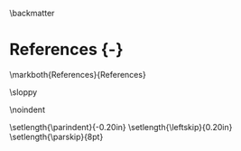 
\backmatter



# References {-}

<!-- This manually sets the header for this unnumbered chapter. -->
\markboth{References}{References}

\sloppy

<!--To remove the indentation of the first entry.-->
\noindent

<!-- To create a hanging indent and spacing between entries. These 
three lines may need to be removed for styles that don't require the 
hanging indent. -->
\setlength{\parindent}{-0.20in}
\setlength{\leftskip}{0.20in}
\setlength{\parskip}{8pt}
